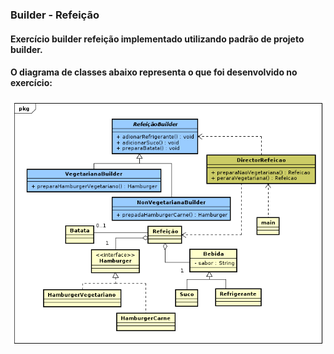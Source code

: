 ### Builder - Refeição

#### Exercício builder refeição implementado utilizando padrão de projeto builder.
#### O diagrama de classes abaixo representa o que foi desenvolvido no exercício:

![alt text](https://github.com/douglasbolis/poo2/blob/develop/exercicios/padroesProjetos/criacao/builder/refeicaoBuilder/diagrama/diagramaClasses.png)
